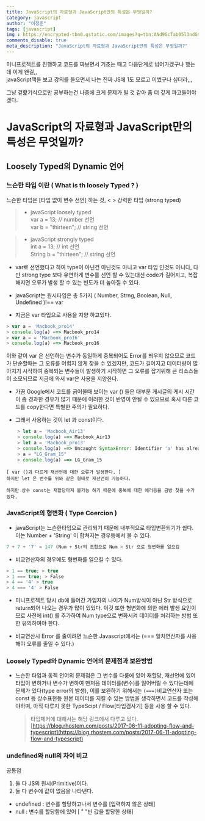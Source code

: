```yaml
---
title: JavaScript의 자료형과 JavaScript만의 특성은 무엇일까?
category: javascript
author: "이정훈"
tags: [javascript]
img : https://encrypted-tbn0.gstatic.com/images?q=tbn:ANd9GcTab05l3ndGtZqyqxgTeOkmB7g2eDGyYrQp60gRu108tIEXOLQTl8tf9Jpx90UiNJEIv1Q&usqp=CAU
comments_disable: true
meta_description: "JavaScript의 자료형과 JavaScript만의 특성은 무엇일까?"
---
```


미니프로젝트를 진행하고 코드를 짜보면서 기초는 때고 다음단계로 넘어가겠구나 했는데 이게 왠걸,,  
javaScript책을 보고 강의를 들으면서 나는 진짜 JS에 1도 모르고 이썼구나 싶더라,,,

그냥 겉핥기식으로만 공부하는건 나중에 크게 문제가 될 것 같아 좀 더 깊게 파고들어야겠다.

# JavaScript의 자료형과 JavaScript만의 특성은 무엇일까?

## Loosely Typed의 Dynamic 언어

### 느슨한 타입 이란 ( What is th loosely Typed ? )

느슨한 타입은 [타입 없이 변수 선언] 하는 것, < > 강력한 타입 (strong typed)

> -   javaScript loosely typed  
>     var a = 13; // number 선언  
>     var b = "thirteen"; // string 선언

> -   javaScript strongly typed  
>     int a = 13; // int 선언  
>     String b = "thirteen"; // string 선언

-   var로 선언했다고 하여 type이 아닌건 아닌것도 아니고 var 타입 인것도 아니다, 다만 strong type 보다 유연하게 변수를 선언 할 수 있는대신 code가 길어지고, 복잡해지면 오류가 발생 할 수 있는 빈도가 더 높아질 수 있다.
    
-   javaScript는 원시타입은 총 5가지 ( Number, Strng, Boolean, Null, Undefined )!== var
    
-   지금은 var 타입으로 사용을 지양 하고있다.
```javascript
> var a = 'Macbook_pro14'  
> console.log(a) ==> Macbook_pro14  
> var a = = 'Macbook_pro16'  
> console.log(a) ==> Macbook_pro16
```

이와 같이 var 은 선언하는 변수가 동일하게 중복되어도 Error를 띄우지 않으므로 코드가 단순할때는 그 오류를 어렵지 않게 찾을 수 있겠지만, 코드가 길어지고 데이터량이 많아지기 시작하여 중복되는 변수들이 발생하기 시작하면 그 오류를 잡기위해 큰 리소스들이 소모되므로 지금에 와서 var은 사용을 지양한다.

-   가끔 Google에서 코드를 긁어올때 보이는 var () 들은 대부분 게시글의 게시 시간이 좀 경과한 경우가 많기 때문에 이러한 것이 반영이 안될 수 있으므로 혹시 다른 코드를 copy한다면 특별한 주의가 필요하다.
    
-   그래서 사용하는 것이 let 과 const이다.
```javascript
    > let a = 'Macbook_Air13'  
    > console.log(a) ==> Macbook_Air13  
    > let a = 'Macbook_pro13'  
    > console.log(a) ==> Uncaught SyntaxError: Identifier 'a' has already been declared  
    > a = "LG_Gram_15"  
    > console.log(a) ==> LG_Gram_15
```    

    [ var ()과 다르게 재선언에 대한 오류가 발생한다. ]  
    하지만 let 은 변수를 위와 같은 형태로 재선언이 가능하다.
    
    하지만 상수 const는 재할당마져 불가능 하기 때문에 중복에 대한 에러등을 금방 찾을 수가 있다.
    

### JavaScript의 형변화 ( Type Coercion )

-   javaScript는 느슨한타입으로 관리되기 때문에 내부적으로 타입변환되기가 쉽다.  
    이는 Number + 'String' 이 합쳐지는 경우등에서 볼 수 있다.
```javascript 
7 + 7 + '7' = 147 (Num + Str의 조합으로 Num > Str 으로 형변화를 일으킴
```

-   비교연산자의 경우에도 형변화를 일으킬 수 있다.
```javascript
> 1 == true; > true  
> 1 === true; > False  
> 4 == '4' > true  
> 4 === '4' > False
```

-   미니프로젝트 당시 db에 들어간 가입자의 나이가 Num방식이 아닌 Str 방식으로 return되어 나오는 경우가 많이 있었다. 이것 또한 형변화에 의한 에러 발생 요인이므로 사전에 int() 를 추가하여 Num type으로 변화시켜 데이터를 처리하는 방법 또한 유의하여야 한다.
    
-   비교연산시 Error 를 줄이려면 느슨한 Javascript에서는 (=== 일치연산자를 사용해야 오류를 줄일 수 있다.)
    

### Loosely Typed와 Dynamic 언어의 문제점과 보완방법

-   느슨한 타입과 동젝 언어의 문제점은 그 변수를 다룸에 있어 재할당, 재선언에 있어 타입이 변하거나 변수가 변하여 맨처음 데이터를(변수)를 잃어버릴 수 있다는데에 문제가 있다(type error의 발생), 이를 보완하기 위해서는 `(===)`비교연산자 또는 const 등 상수표현등 원본 데이터를 지킬 수 있는 방법을 생각하면서 코드를 작성해야하며, 아직 다루지 못한 TypeScipt / Flow[타입검사기] 등을 사용 할 수 있다.
    
    > 타입체커에 대해서는 해당 링크에서 다루고 있다.  
    > [https://blog.rhostem.com/posts/2017-06-11-adopting-flow-and-typescript](https://blog.rhostem.com/posts/2017-06-11-adopting-flow-and-typescript)
    

### undefined와 null의 차이 비교

공통점  
1. 둘 다 JS의 원시(Primitive)이다.  
2. 둘 다 변수에 값이 없음을 나타낸다.

-   undefined : 변수를 할당하고나서 변수를 [입력하지 않은 상태]
-   null : 변수를 할당함에 있어 [ " "빈 값을 할당한 상태]